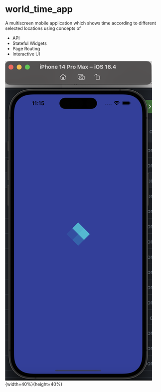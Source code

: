 # world_time_app

A multiscreen mobile application which shows time according to different selected locations using concepts of 

- API
- Stateful Widgets
- Page Routing
- Interactive UI

![image info](Readme_images/Loading_screen.png){width=40%}{height=40%}
